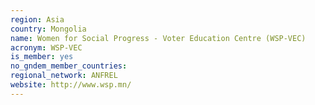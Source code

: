 ```yaml
---
region: Asia
country: Mongolia
name: Women for Social Progress - Voter Education Centre (WSP-VEC)
acronym: WSP-VEC
is_member: yes
no_gndem_member_countries: 
regional_network: ANFREL
website: http://www.wsp.mn/
---
```


